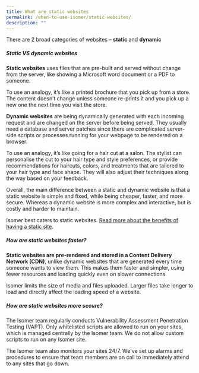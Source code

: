 ```yaml
---
title: What are static websites
permalink: /when-to-use-isomer/static-websites/
description: ""
---
```

There are 2 broad categories of websites – **static** and **dynamic**

##### Static VS dynamic websites

**Static websites** uses files that are pre-built and served without change from the server, like showing a Microsoft word document or a PDF to someone.

To use an analogy, it’s like a printed brochure that you pick up from a store. The content doesn’t change unless someone re-prints it and you pick up a new one the next time you visit the store.

**Dynamic websites** are being dynamically generated with each incoming request and are changed on the server before being served. They usually need a database and server patches since there are complicated server-side scripts or processes running for your webpage to be rendered on a browser.

To use an analogy, it’s like going for a hair cut at a salon. The stylist can personalise the cut to your hair type and style preferences, or provide recommendations for haircuts, colors, and treatments that are tailored to your hair type and face shape. They will also adjust their techniques along the way based on your feedback.

Overall, the main difference between a static and dynamic website is that a static website is simple and fixed, while being cheaper, faster, and more secure. Whereas a dynamic website is more complex and interactive, but is costly and harder to maintain.

Isomer best caters to static websites. [Read more about the benefits of having a static site](https://scotch.io/bar-talk/5-reasons-static-sites-rock).

##### How are static websites faster?

**Static websites are pre-rendered and stored in a Content Delivery Network (CDN)**, unlike dynamic websites that are generated every time someone wants to view them. This makes them faster and simpler, using fewer resources and loading quickly even on slower connections.

Isomer limits the size of media and files uploaded. Larger files take longer to load and directly affect the loading speed of a website.

##### How are static websites more secure?

The Isomer team regularly conducts Vulnerability Assessment Penetration Testing (VAPT). Only whitelisted scripts are allowed to run on your sites, which is managed centrally by the Isomer team. We do not allow custom scripts to run on any Isomer site.

The Isomer team also monitors your sites 24/7. We've set up alarms and procedures to ensure that team members are on call to immediately attend to any sites that go down.